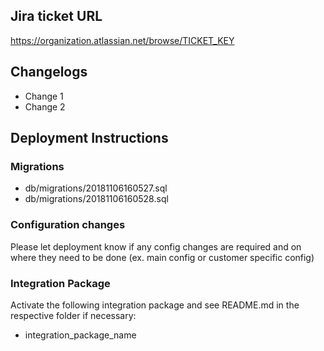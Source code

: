 ## Jira ticket URL

https://organization.atlassian.net/browse/TICKET_KEY

## Changelogs

- Change 1
- Change 2

## Deployment Instructions

### Migrations

- db/migrations/20181106160527.sql
- db/migrations/20181106160528.sql

### Configuration changes

Please let deployment know if any config changes are required and on where they need to be done (ex. main config or customer specific config)

### Integration Package

Activate the following integration package and see README.md in the respective folder if necessary:

- integration_package_name
